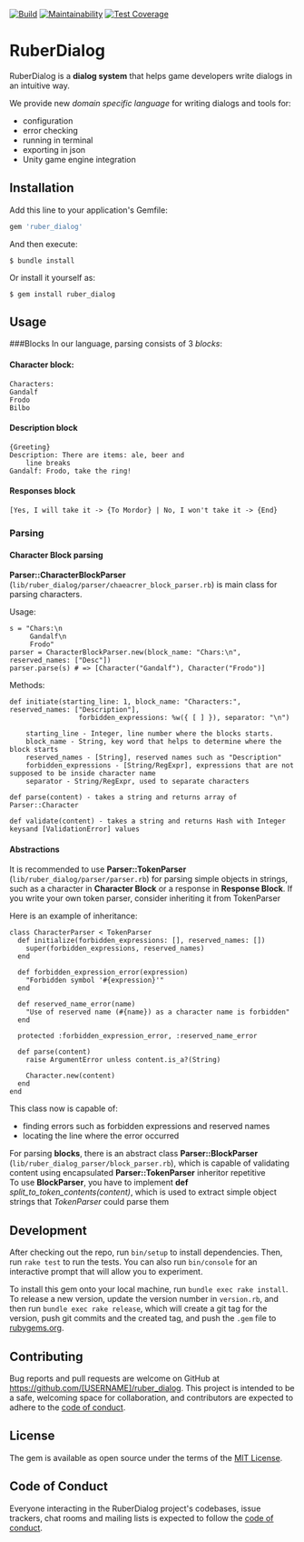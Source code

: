 [![Build](https://github.com/mmcs-ruby/ruber_dialog/actions/workflows/ci.yml/badge.svg?branch=master)](https://github.com/mmcs-ruby/ruber_dialog/actions/workflows/ci.yml)
[![Maintainability](https://api.codeclimate.com/v1/badges/c81c33ffc189fd5698ac/maintainability)](https://codeclimate.com/github/mmcs-ruby/ruber_dialog/maintainability)
[![Test Coverage](https://api.codeclimate.com/v1/badges/c81c33ffc189fd5698ac/test_coverage)](https://codeclimate.com/github/mmcs-ruby/ruber_dialog/test_coverage)

# RuberDialog

RuberDialog is a **dialog system** that helps game developers write dialogs in an intuitive way.

We provide new *domain specific language* for writing dialogs and tools for:
- configuration
- error checking
- running in terminal
- exporting in json
- Unity game engine integration

## Installation

Add this line to your application's Gemfile:

```ruby
gem 'ruber_dialog'
```

And then execute:

    $ bundle install

Or install it yourself as:

    $ gem install ruber_dialog

## Usage

###Blocks
In our language, parsing consists of 3 *blocks*:
#### Character block:
    Characters:
    Gandalf
    Frodo
    Bilbo
#### Description block
    {Greeting}
    Description: There are items: ale, beer and 
        line breaks
    Gandalf: Frodo, take the ring!
#### Responses block
    [Yes, I will take it -> {To Mordor} | No, I won't take it -> {End}

### Parsing
#### Character Block parsing
**Parser::CharacterBlockParser** (`lib/ruber_dialog/parser/chaeacrer_block_parser.rb`) is main class for parsing characters. 

Usage:

    s = "Chars:\n
         Gandalf\n
         Frodo"
    parser = CharacterBlockParser.new(block_name: "Chars:\n", reserved_names: ["Desc"])
    parser.parse(s) # => [Character("Gandalf"), Character("Frodo")]
    
Methods:
    
    def initiate(starting_line: 1, block_name: "Characters:", reserved_names: ["Description"],
                     forbidden_expressions: %w({ [ ] }), separator: "\n") 
        
        starting_line - Integer, line number where the blocks starts.
        block_name - String, key word that helps to determine where the block starts
        reserved_names - [String], reserved names such as "Description"
        forbidden_expressions - [String/RegExpr], expressions that are not supposed to be inside character name
        separator - String/RegExpr, used to separate characters 
    
    def parse(content) - takes a string and returns array of Parser::Character

    def validate(content) - takes a string and returns Hash with Integer keysand [ValidationError] values


#### Abstractions
It is recommended to use **Parser::TokenParser** (`lib/ruber_dialog/parser/parser.rb`) for parsing simple objects in strings, such as a character in **Character Block** or a response in **Response Block**.
If you write your own token parser, consider inheriting it from TokenParser

Here is an example of inheritance:

    class CharacterParser < TokenParser
      def initialize(forbidden_expressions: [], reserved_names: [])
        super(forbidden_expressions, reserved_names)
      end
   
      def forbidden_expression_error(expression)
        "Forbidden symbol '#{expression}'"
      end

      def reserved_name_error(name)
        "Use of reserved name (#{name}) as a character name is forbidden"
      end

      protected :forbidden_expression_error, :reserved_name_error

      def parse(content)
        raise ArgumentError unless content.is_a?(String)

        Character.new(content)
      end
    end
This class now is capable of:
- finding errors such as forbidden expressions and reserved names
- locating the line where the error occurred


For parsing **blocks**, there is an abstract class **Parser::BlockParser** (`lib/ruber_dialog_parser/block_parser.rb`), which is capable of validating content using encapsulated **Parser::TokenParser** inheritor repetitive   
To use **BlockParser**, you have to implement **def** *split_to_token_contents(content)*, which is used to extract simple object strings that *TokenParser* could parse them
## Development

After checking out the repo, run `bin/setup` to install dependencies. Then, run `rake test` to run the tests. You can also run `bin/console` for an interactive prompt that will allow you to experiment.

To install this gem onto your local machine, run `bundle exec rake install`. To release a new version, update the version number in `version.rb`, and then run `bundle exec rake release`, which will create a git tag for the version, push git commits and the created tag, and push the `.gem` file to [rubygems.org](https://rubygems.org).

## Contributing

Bug reports and pull requests are welcome on GitHub at https://github.com/[USERNAME]/ruber_dialog. This project is intended to be a safe, welcoming space for collaboration, and contributors are expected to adhere to the [code of conduct](https://github.com/[USERNAME]/ruber_dialog/blob/master/CODE_OF_CONDUCT.md).

## License

The gem is available as open source under the terms of the [MIT License](https://opensource.org/licenses/MIT).

## Code of Conduct

Everyone interacting in the RuberDialog project's codebases, issue trackers, chat rooms and mailing lists is expected to follow the [code of conduct](https://github.com/[USERNAME]/ruber_dialog/blob/master/CODE_OF_CONDUCT.md).
